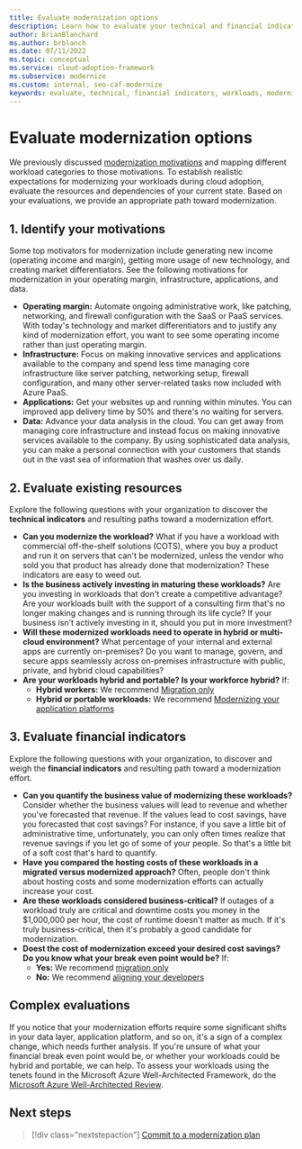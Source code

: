 ```yaml
---
title: Evaluate modernization options
description: Learn how to evaluate your technical and financial indicators to determine which workloads you want to modernize during cloud adoption.
author: BrianBlanchard
ms.author: brblanch
ms.date: 07/11/2022
ms.topic: conceptual
ms.service: cloud-adoption-framework
ms.subservice: modernize
ms.custom: internal, seo-caf-modernize
keywords: evaluate, technical, financial indicators, workloads, modernize, cloud adoption framework
---
```

<!--Primary Deliverable: CAF/Modernize/Evaluate-Modernization-Options.md​-->
# Evaluate modernization options

We previously discussed [modernization motivations](envision-cloud-modernization.md) and mapping different workload categories to those motivations. To establish realistic expectations for modernizing your workloads during cloud adoption, evaluate the resources and dependencies of your current state. Based on your evaluations, we provide an appropriate path toward modernization.

## 1. Identify your motivations

Some top motivators for modernization include generating new income (operating income and margin), getting more usage of new technology, and creating market differentiators. See the following motivations for modernization in your operating margin, infrastructure, applications, and data.

- **Operating margin:** Automate ongoing administrative work, like patching, networking, and firewall configuration with the SaaS or PaaS services. With today's technology and market differentiators and to justify any kind of modernization effort, you want to see some operating income rather than just operating margin.
- **Infrastructure:** Focus on making innovative services and applications available to the company and spend less time managing core infrastructure like server patching, networking setup, firewall configuration, and many other server-related tasks now included with Azure PaaS.
- **Applications:** Get your websites up and running within minutes. You can improved app delivery time by 50% and there's no waiting for servers.
- **Data:** Advance your data analysis in the cloud. You can get away from managing core infrastructure and instead focus on making innovative services available to the company. By using sophisticated data analysis, you can make a personal connection with your customers that stands out in the vast sea of information that washes over us daily.

## 2. Evaluate existing resources

Explore the following questions with your organization to discover the **technical indicators** and resulting paths toward a modernization effort.

- **Can you modernize the workload?** What if you have a workload with commercial off-the-shelf solutions (COTS), where you buy a product and run it on servers that can't be modernized, unless the vendor who sold you that product has already done that modernization? These indicators are easy to weed out.
- **Is the business actively investing in maturing these workloads?** Are you investing in workloads that don't create a competitive advantage? Are your workloads built with the support of a consulting firm that's no longer making changes and is running through its life cycle? If your business isn't actively investing in it, should you put in more investment?
- **Will these modernized workloads need to operate in hybrid or multi-cloud environment?** What percentage of your internal and external apps are currently on-premises? Do you want to manage, govern, and secure apps seamlessly across on-premises infrastructure with public, private, and hybrid cloud capabilities?
- **Are your workloads hybrid and portable? Is your workforce hybrid?** If:
  - **Hybrid workers:** We recommend [Migration only](../../get-started/migrate.md)
  - **Hybrid or portable workloads:** We recommend [Modernizing your application platforms](../modernize-disciplines/application-platform-modernization.md)

## 3. Evaluate financial indicators

Explore the following questions with your organization, to discover and weigh the **financial indicators** and resulting path toward a modernization effort.

- **Can you quantify the business value of modernizing these workloads?** Consider whether the business values will lead to revenue and whether you've forecasted that revenue. If the values lead to cost savings, have you forecasted that cost savings? For instance, if you save a little bit of administrative time, unfortunately, you can only often times realize that revenue savings if you let go of some of your people. So that's a little bit of a soft cost that's hard to quantify.
- **Have you compared the hosting costs of these workloads in a migrated versus modernized approach?** Often, people don't think about hosting costs and some modernization efforts can actually increase your cost.
- **Are these workloads considered business-critical?** If outages of a workload truly are critical and downtime costs you money in the $1,000,000 per hour, the cost of runtime doesn't matter as much. If it's truly business-critical, then it's probably a good candidate for modernization.
- **Doest the cost of modernization exceed your desired cost savings? Do you know what your break even point would be?** If:
  - **Yes:** We recommend [migration only](../../get-started/migrate.md)
  - **No:** We recommend [aligning your developers](../modernize-disciplines/developer-alignment-modernization.md)

## Complex evaluations

If you notice that your modernization efforts require some significant shifts in your data layer, application platform, and so on, it's a sign of a complex change, which needs further analysis. If you're unsure of what your financial break even point would be, or whether your workloads could be hybrid and portable, we can help. To assess your workloads using the tenets found in the Microsoft Azure Well-Architected Framework, do the [Microsoft Azure Well-Architected Review](/assessments/?mode=pre-assessment&session=local).

## Next steps

> [!div class="nextstepaction"]
> [Commit to a modernization plan](commit-to-modernization-plan.md)
